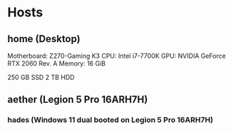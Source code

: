 # Hosts

## home (Desktop)

Motherboard: Z270-Gaming K3
CPU: Intel i7-7700K
GPU: NVIDIA GeForce RTX 2060 Rev. A
Memory: 16 GiB

250 GB SSD
2 TB HDD

## aether (Legion 5 Pro 16ARH7H)

### hades (Windows 11 dual booted on Legion 5 Pro 16ARH7H)
